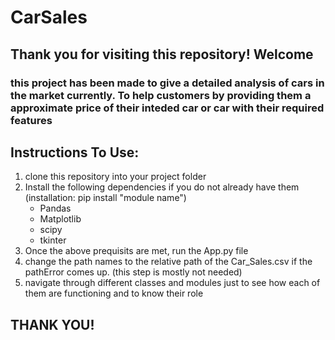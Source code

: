# CarSales

## Thank you for visiting this repository! Welcome
### this project has been made to give a detailed analysis of cars in the market currently. To help customers by providing them a approximate price of their inteded car or car with their required features
## Instructions To Use:
1) clone this repository into your project folder
2) Install the following dependencies if you do not already have them (installation: pip install "module name")
    - Pandas 
    - Matplotlib
    - scipy
    - tkinter
4) Once the above prequisits are met, run the App.py file
5) change the path names to the relative path of the Car_Sales.csv if the pathError comes up. (this step is mostly not needed)
6)  navigate through different classes and modules just to see how each of them are functioning and to know their role

## THANK YOU!
